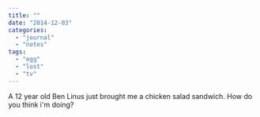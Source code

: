 ```yaml
---
title: ""
date: "2014-12-03"
categories: 
  - "journal"
  - "notes"
tags: 
  - "egg"
  - "lost"
  - "tv"
---
```


A 12 year old Ben Linus just brought me a chicken salad sandwich. How do you think i'm doing?
